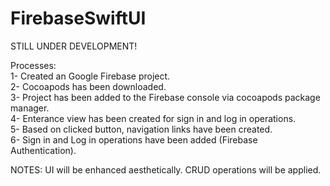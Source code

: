 # FirebaseSwiftUI


STILL UNDER DEVELOPMENT!

Processes:  
1- Created an Google Firebase project.  
2- Cocoapods has been downloaded.  
3- Project has been added to the Firebase console via cocoapods package manager.  
4- Enterance view has been created for sign in and log in operations.  
5- Based on clicked button, navigation links have been created.  
6- Sign in and Log in operations have been added (Firebase Authentication).  

NOTES:
UI will be enhanced aesthetically.
CRUD operations will be applied.
